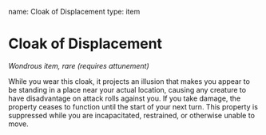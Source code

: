name: Cloak of Displacement
type: item

# Cloak of Displacement 
_Wondrous item, rare (requires attunement)_ 

While you wear this cloak, it projects an illusion that makes you appear to be standing in a place near your actual location, causing any creature to have disadvantage on attack rolls against you. If you take damage, the property ceases to function until the start of your next turn. This property is suppressed while you are incapacitated, restrained, or otherwise unable to move. 